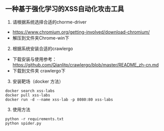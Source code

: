 ## 一种基于强化学习的XSS自动化攻击工具
1. 请根据系统选择合适的chorme-driver
 - https://www.chromium.org/getting-involved/download-chromium/
 - 解压到文件夹Chrome-win下
2. 根据系统安装合适的crawlergo
  - 下载安装与使用参考：https://github.com/Qianlitp/crawlergo/blob/master/README_zh-cn.md
  - 下载到文件夹 crawlergo下
3. 安装靶场（docker 方法）
```
docker search xss-labs
docker pull xss-labs
docker run -d --name xss-lab -p 8080:80 xss-labs
```
3. 使用方法
```
python -r requirements.txt
python spider.py
```
